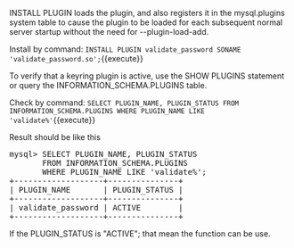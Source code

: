 INSTALL PLUGIN loads the plugin, and also registers it in the mysql.plugins system table to cause the plugin to be loaded for each subsequent normal server startup without the need for --plugin-load-add.

Install by command:
`INSTALL PLUGIN validate_password SONAME 'validate_password.so';`{{execute}} 

To verify that a keyring plugin is active, use the SHOW PLUGINS statement or query the INFORMATION_SCHEMA.PLUGINS table.

Check by command:
 `SELECT PLUGIN_NAME, PLUGIN_STATUS
       FROM INFORMATION_SCHEMA.PLUGINS
       WHERE PLUGIN_NAME LIKE 'validate%'`{{execute}} 
       
Result should be like this
<pre>
mysql> SELECT PLUGIN_NAME, PLUGIN_STATUS
       FROM INFORMATION_SCHEMA.PLUGINS
       WHERE PLUGIN_NAME LIKE 'validate%';
+-------------------+---------------+
| PLUGIN_NAME       | PLUGIN_STATUS |
+-------------------+---------------+
| validate_password | ACTIVE        |
+-------------------+---------------+
</pre>

If the PLUGIN_STATUS is "ACTIVE"; that mean the function can be use.
